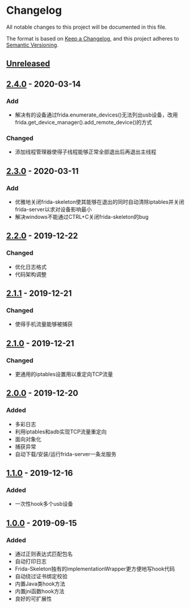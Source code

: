 # Changelog
All notable changes to this project will be documented in this file.

The format is based on [Keep a Changelog](https://keepachangelog.com/en/1.0.0/),
and this project adheres to [Semantic Versioning](https://semver.org/spec/v2.0.0.html).

## [Unreleased]

## [2.4.0] - 2020-03-14

### Add

- 解决有的设备通过frida.enumerate_devices()无法列出usb设备，改用frida.get_device_manager().add_remote_device()的方式



### Changed

- 添加线程管理器使得子线程能够正常全部退出后再退出主线程



## [2.3.0] - 2020-03-11

### Add

- 优雅地关闭frida-skeleton使其能够在退出的同时自动清除iptables并关闭frida-server以求对设备影响最小
- 解决windows不能通过CTRL+C关闭frida-skeleton的bug



## [2.2.0] - 2019-12-22

### Changed

- 优化日志格式
- 代码架构调整 



## [2.1.1] - 2019-12-21

### Changed

- 使得手机流量能够被捕获



## [2.1.0] - 2019-12-21

### Changed

- 更通用的iptables设置用以重定向TCP流量



## [2.0.0] - 2019-12-20

### Added

- 多彩日志
- 利用iptables和adb实现TCP流量重定向
- 面向对象化
- 捕获异常
- 自动下载/安装/运行frida-server一条龙服务



## [1.1.0] - 2019-12-16

### Added

- 一次性hook多个usb设备



## [1.0.0] - 2019-09-15
### Added
- 通过正则表达式匹配包名
- 自动打印日志
- Frida-Skeleton独有的implementationWrapper更方便地写hook代码
- 自动绕过证书绑定校验
- 内置Java类hook方法
- 内置jni函数hook方法
- 良好的可扩展性

[Unreleased]: https://github.com/Margular/frida-skeleton/compare/v2.4.0...HEAD
[2.4.0]: https://github.com/Margular/frida-skeleton/compare/v2.3.0...v2.4.0
[2.3.0]: https://github.com/Margular/frida-skeleton/compare/v2.2.0...v2.3.0
[2.2.0]: https://github.com/Margular/frida-skeleton/compare/v2.1.1...v2.2.0
[2.1.1]: https://github.com/Margular/frida-skeleton/compare/v2.1.0...v2.1.1
[2.1.0]: https://github.com/Margular/frida-skeleton/compare/v2.0.0...v2.1.0
[2.0.0]: https://github.com/Margular/frida-skeleton/compare/v1.1.0...v2.0.0
[1.1.0]: https://github.com/Margular/frida-skeleton/compare/v1.0.0...v1.1.0
[1.0.0]: https://github.com/Margular/frida-skeleton/releases/tag/v1.0.0

